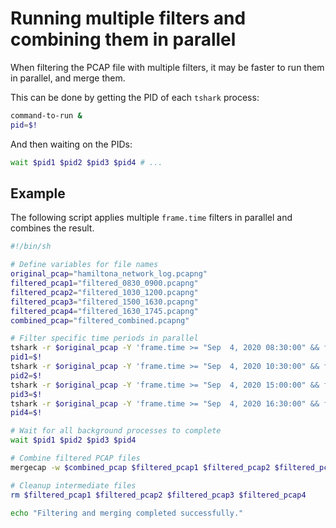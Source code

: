 # Running multiple filters and combining them in parallel

When filtering the PCAP file with multiple filters, it may be faster to run them in parallel, and merge them.

This can be done by getting the PID of each `tshark` process:

```sh
command-to-run &
pid=$!
```

And then waiting on the PIDs:

```sh
wait $pid1 $pid2 $pid3 $pid4 # ...
```

## Example

The following script applies multiple `frame.time` filters in parallel and combines the result.

```sh
#!/bin/sh

# Define variables for file names
original_pcap="hamiltona_network_log.pcapng"
filtered_pcap1="filtered_0830_0900.pcapng"
filtered_pcap2="filtered_1030_1200.pcapng"
filtered_pcap3="filtered_1500_1630.pcapng"
filtered_pcap4="filtered_1630_1745.pcapng"
combined_pcap="filtered_combined.pcapng"

# Filter specific time periods in parallel
tshark -r $original_pcap -Y 'frame.time >= "Sep  4, 2020 08:30:00" && frame.time <= "Sep  4, 2020 09:00:00"' -w $filtered_pcap1 &
pid1=$!
tshark -r $original_pcap -Y 'frame.time >= "Sep  4, 2020 10:30:00" && frame.time <= "Sep  4, 2020 12:00:00"' -w $filtered_pcap2 &
pid2=$!
tshark -r $original_pcap -Y 'frame.time >= "Sep  4, 2020 15:00:00" && frame.time <= "Sep  4, 2020 16:30:00"' -w $filtered_pcap3 &
pid3=$!
tshark -r $original_pcap -Y 'frame.time >= "Sep  4, 2020 16:30:00" && frame.time <= "Sep  4, 2020 17:45:00"' -w $filtered_pcap4 &
pid4=$!

# Wait for all background processes to complete
wait $pid1 $pid2 $pid3 $pid4

# Combine filtered PCAP files
mergecap -w $combined_pcap $filtered_pcap1 $filtered_pcap2 $filtered_pcap3 $filtered_pcap4

# Cleanup intermediate files
rm $filtered_pcap1 $filtered_pcap2 $filtered_pcap3 $filtered_pcap4

echo "Filtering and merging completed successfully."
```
